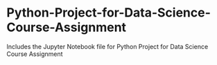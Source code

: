 # Python-Project-for-Data-Science-Course-Assignment
Includes the Jupyter Notebook file for Python Project for Data Science Course Assignment
